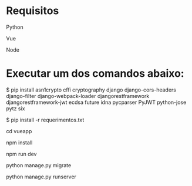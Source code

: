 # Requisitos
Python

Vue

Node



# Executar um dos comandos abaixo: 

$ pip install asn1crypto cffi cryptography django django-cors-headers django-filter django-webpack-loader djangorestframework djangorestframework-jwt ecdsa future idna pycparser PyJWT python-jose pytz six

$ pip install -r requerimentos.txt
 
cd vueapp

npm install

npm run dev


python manage.py migrate

python manage.py runserver

